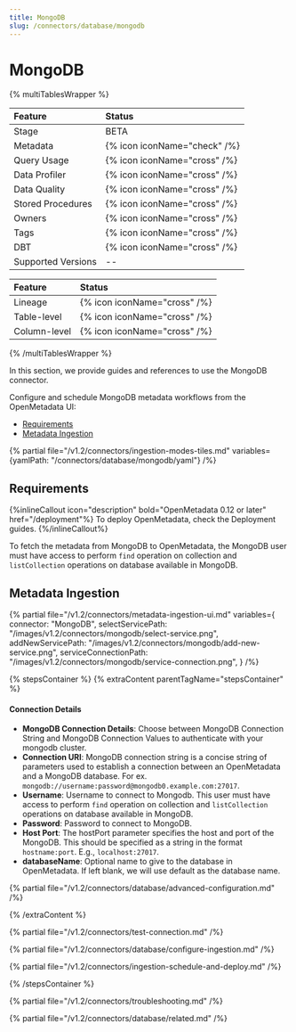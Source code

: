 ```yaml
---
title: MongoDB
slug: /connectors/database/mongodb
---
```


# MongoDB

{% multiTablesWrapper %}

| Feature            | Status                       |
| :----------------- | :--------------------------- |
| Stage              | BETA                         |
| Metadata           | {% icon iconName="check" /%} |
| Query Usage        | {% icon iconName="cross" /%} |
| Data Profiler      | {% icon iconName="cross" /%} |
| Data Quality       | {% icon iconName="cross" /%} |
| Stored Procedures  | {% icon iconName="cross" /%} |
| Owners             | {% icon iconName="cross" /%} |
| Tags               | {% icon iconName="cross" /%} |
| DBT                | {% icon iconName="cross" /%} |
| Supported Versions | --                           |

| Feature      | Status                       |
| :----------- | :--------------------------- |
| Lineage      | {% icon iconName="cross" /%} |
| Table-level  | {% icon iconName="cross" /%} |
| Column-level | {% icon iconName="cross" /%} |

{% /multiTablesWrapper %}


In this section, we provide guides and references to use the MongoDB connector.

Configure and schedule MongoDB metadata workflows from the OpenMetadata UI:

- [Requirements](#requirements)
- [Metadata Ingestion](#metadata-ingestion)

{% partial file="/v1.2/connectors/ingestion-modes-tiles.md" variables={yamlPath: "/connectors/database/mongodb/yaml"} /%}

## Requirements

{%inlineCallout icon="description" bold="OpenMetadata 0.12 or later" href="/deployment"%}
To deploy OpenMetadata, check the Deployment guides.
{%/inlineCallout%}

To fetch the metadata from MongoDB to OpenMetadata, the MongoDB user must have access to perform `find` operation on collection and `listCollection` operations on database available in MongoDB.

## Metadata Ingestion

{% partial 
  file="/v1.2/connectors/metadata-ingestion-ui.md" 
  variables={
    connector: "MongoDB", 
    selectServicePath: "/images/v1.2/connectors/mongodb/select-service.png",
    addNewServicePath: "/images/v1.2/connectors/mongodb/add-new-service.png",
    serviceConnectionPath: "/images/v1.2/connectors/mongodb/service-connection.png",
} 
/%}

{% stepsContainer %}
{% extraContent parentTagName="stepsContainer" %}

#### Connection Details

- **MongoDB Connection Details**: Choose between MongoDB Connection String and MongoDB Connection Values to authenticate with your mongodb cluster.
- **Connection URI**: MongoDB connection string is a concise string of parameters used to establish a connection between an OpenMetadata and a MongoDB database. For ex. `mongodb://username:password@mongodb0.example.com:27017`.
- **Username**: Username to connect to Mongodb. This user must have access to perform `find` operation on collection and `listCollection` operations on database available in MongoDB.
- **Password**: Password to connect to MongoDB.
- **Host Port**: The hostPort parameter specifies the host and port of the MongoDB. This should be specified as a string in the format `hostname:port`. E.g., `localhost:27017`.
- **databaseName**: Optional name to give to the database in OpenMetadata. If left blank, we will use default as the database name.

{% partial file="/v1.2/connectors/database/advanced-configuration.md" /%}

{% /extraContent %}

{% partial file="/v1.2/connectors/test-connection.md" /%}

{% partial file="/v1.2/connectors/database/configure-ingestion.md" /%}

{% partial file="/v1.2/connectors/ingestion-schedule-and-deploy.md" /%}

{% /stepsContainer %}

{% partial file="/v1.2/connectors/troubleshooting.md" /%}

{% partial file="/v1.2/connectors/database/related.md" /%}
